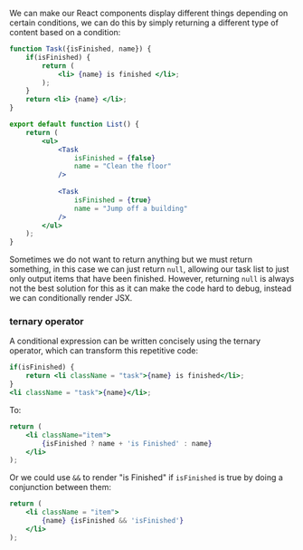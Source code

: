 We can make our React components display different things depending on certain conditions, we can do this by simply returning a different type of content based on a condition:
```jsx
function Task({isFinished, name}) {
	if(isFinished) {
		return (
			<li> {name} is finished </li>;
		);
	}
	return <li> {name} </li>;
}

export default function List() {
	return (
		<ul>
			<Task
				isFinished = {false}
				name = "Clean the floor"
			/>
			
			<Task
				isFinished = {true}
				name = "Jump off a building"
			/>
		</ul>
	);
}
```
Sometimes we do not want to return anything but we must return something, in this case we can just return `null`, allowing our task list to just only output items that have been finished. However, returning `null` is always not the best solution for this as it can make the code hard to debug, instead we can conditionally render JSX.
### ternary operator
A conditional expression can be written concisely using the ternary operator, which can transform this repetitive code:
```jsx
if(isFinished) {
	return <li className = "task">{name} is finished</li>;
}
<li className = "task">{name}</li>;
```
To:
```jsx
return (  
	<li className="item">  
		{isFinished ? name + 'is Finished' : name}  
	</li>  
);
```
Or we could use `&&` to render "is Finished" if `isFinished` is true by doing a conjunction between them:
```jsx
return (
	<li className = "item">
		{name} {isFinished && 'isFinished'}
	</li>
);
```
	
